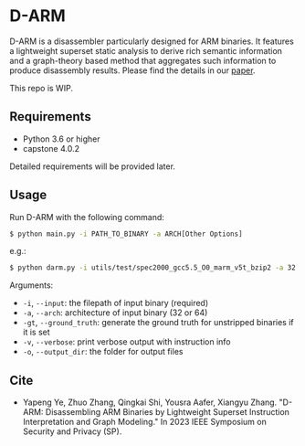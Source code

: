 # D-ARM

D-ARM is a disassembler particularly designed for ARM binaries. It features a lightweight superset static analysis to derive rich semantic information and a graph-theory based method that aggregates such information to produce disassembly results. 
Please find the details in our [paper](https://www.cs.purdue.edu/homes/ye203/pub/SP23.pdf).

This repo is WIP. 

## Requirements
- Python 3.6 or higher
- capstone 4.0.2

Detailed requirements will be provided later.

## Usage
Run D-ARM with the following command:
```bash
$ python main.py -i PATH_TO_BINARY -a ARCH[Other Options]
```
e.g.:
```bash
$ python darm.py -i utils/test/spec2000_gcc5.5_O0_marm_v5t_bzip2 -a 32
```
Arguments:
- `-i`, `--input`: the filepath of input binary (required)
- `-a`, `--arch`: architecture of input binary (32 or 64)
- `-gt`, `--ground_truth`: generate the ground truth for unstripped binaries if it is set
- `-v`, `--verbose`: print verbose output with instruction info
- `-o`, `--output_dir`: the folder for output files


## Cite
+ Yapeng Ye, Zhuo Zhang, Qingkai Shi, Yousra Aafer, Xiangyu Zhang. "D-ARM: Disassembling ARM Binaries by Lightweight Superset Instruction Interpretation and Graph Modeling." In 2023 IEEE Symposium on Security and Privacy (SP).